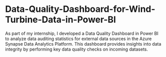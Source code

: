 # Data-Quality-Dashboard-for-Wind-Turbine-Data-in-Power-BI
As part of my internship, I developed a Data Quality Dashboard in Power BI to analyze data auditing statistics for external data sources in the Azure Synapse Data Analytics Platform. This dashboard provides insights into data integrity by performing key data quality checks on incoming datasets.
